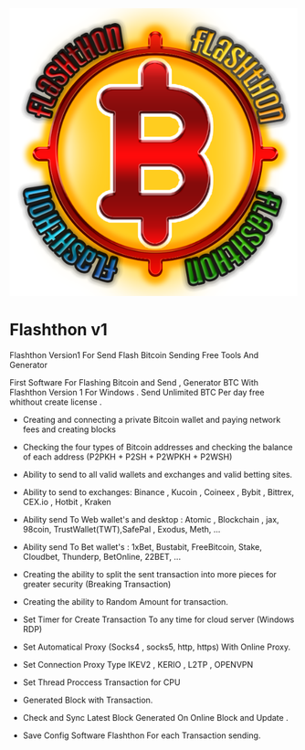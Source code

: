 ![Flashthon Version1 - Flashing Bitcoin Generator Software](https://raw.githubusercontent.com/CryptoAttacker/Flashthon_v1/main/media/Logo512.png 'Flashthon Version1 - Flashing Bitcoin Generator Software')

# Flashthon v1
Flashthon Version1 For Send Flash Bitcoin Sending Free Tools And Generator

First Software For Flashing Bitcoin and Send , Generator BTC With Flashthon Version 1 For Windows .
Send Unlimited BTC Per day free whithout create license .

- Creating and connecting a private Bitcoin wallet and paying network fees and creating blocks

- Checking the four types of Bitcoin addresses and checking the balance of each address (P2PKH + P2SH + P2WPKH + P2WSH)

- Ability to send to all valid wallets and exchanges and valid betting sites.

- Ability to send to exchanges: Binance , Kucoin , Coineex , Bybit , Bittrex, CEX.io , Hotbit , Kraken

- Ability send To Web wallet's and desktop : Atomic , Blockchain , jax, 98coin, TrustWallet(TWT),SafePal , Exodus, Meth, ...

- Ability send To Bet wallet's : 1xBet, Bustabit, FreeBitcoin, Stake, Cloudbet, Thunderp, BetOnline, 22BET, ...

- Creating the ability to split the sent transaction into more pieces for greater security (Breaking Transaction)

- Creating the ability to Random Amount for transaction.

- Set Timer for Create Transaction To any time for cloud server (Windows RDP)

- Set Automatical Proxy (Socks4 , socks5, http, https) With Online Proxy.

- Set Connection Proxy Type IKEV2 , KERIO , L2TP , OPENVPN

- Set Thread Proccess Transaction for CPU

- Generated Block with Transaction.

- Check and Sync Latest Block Generated On Online Block and Update .

- Save Config Software Flashthon For each Transaction sending.


